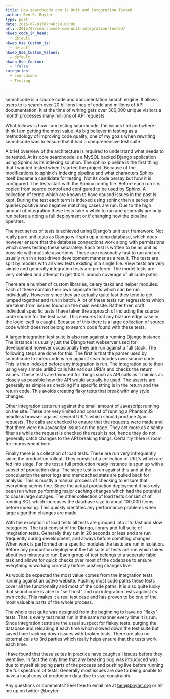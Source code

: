 ```yaml
---
title: How searchcode.com is Unit and Integration Tested
author: Ben E. Boyter
type: post
date: 2015-07-01T07:46:18+00:00
url: /2015/07/searchcode-com-unit-integration-tested/
nkweb_code_in_head:
  - default
nkweb_Use_Custom_js:
  - default
nkweb_Use_Custom_Values:
  - default
nkweb_Use_Custom:
  - 'false'
categories:
  - searchcode
  - Testing

---
```

searchcode is a source code and documentation search engine. It allows users to is search over 20 billions lines of code and millions of API documentation. It at the time of writing gets over 300,000 unique visitors a month processes many millions of API requests.

What follows is how I am testing searchcode, the issues I hit and where I think I am getting the most value. As big believer in testing as a methodology of improving code quality, one of my goals when rewriting searchcode was to ensure that it had a comprehensive test suite.

A brief overview of the architecture is required to understand what needs to be tested. At its core searchcode is a MySQL backed Django application using Sphinx as its indexing solution. The sphinx pipeline is the first thing that I wanted tested when I started the project. Because of the modifications to sphinx's indexing pipeline and what characters Sphinx itself became a candidate for testing. Not its code persay but how it is configured. The tests start with the Sphinx config file. Before each run it is copied from source control and configured to be used by Sphinx. A collection of terms which are known to have caused issues in the past is kept. During the test each term is indexed using sphinx then a series of queries positive and negative matching cases are run. Due to the high amount of integration these tests take a while to run and generally are only run before a doing a full deployment or if changing how the pipeline operates.

The next series of tests is achieved using Django's unit test framework. Not really pure unit tests as Django will spin up a temp database, which does however ensure that the database connections work along with permissions which saves testing these separately. Each test is written to be as unit as possible with multiple assertions. These are reasonably fast to run and are usually run in a test driven development manner as a result. The tests are split by models with all view tests existing in a single file. View tests are very simple and generally integration tests are prefered. The model tests are very detailed and attempt to get 100% branch coverage of all code paths.

There are a number of custom libraries, celery tasks and helper modules. Each of these contain their own seperate tests which can be run individually. However since they are actually quite fast they tend to get lumped together and run in batch. A lot of these tests run regressions which are taken from issues found on the main website. Rather then craft individual specific tests I have taken the approach of including the source code source for the test case. This ensures that any bizzare edge case in the logic itself is caught. Because of this there is a large collection of source code which does not belong to search code found with these tests.

A larger integration test suite is also run against a running Django instance. The instance is usually just the Django test webserver used for development however occasionally they are run against a full stack. The following steps are done for this. The first is that the parser used by searchcode to index code is run against searchcodes own source code. This is then indexed before any integration is run. The integration suite then using very simple urllib2 calls hits various URL's and checks the return values. These tests are favoured for things such as API calls as it mimics as closely as possible how the API would actually be used. The asserts are generally as simple as checking if a specific string is in the return and the return code. This avoids creating flaky tests that break with any style changes.

Other integration tests run against the small amount of Javascript running on the site. These are very limited and consist of running a PhantomJS headless browser against several URL's which should produce Ajax requests. The calls are checked to ensure that the requests were made and that there were no Javascript issues on the page. They act more as a sanity filter as while the request is checked the result is not, hence they do not generally catch changes to the API breaking things. Certainly there is room for improvement here.

Finally there is a collection of load tests. These are run very infrequently since the production rollout. They consist of a collection of URL's which are fed into siege. For the test a full production ready instance is spun up with a subset of production data. The siege test is run against this and at the conculustion the error logs and memcached stats are pulled back for analysis. This is mostly a manual process of checking to ensure that everything seems fine. Since the actual production deployment it has only been run when performing major caching changes which had the potential to cause large outages. The other collection of load tests consist of of running SQL which increases the database size to about 100,000 items before indexing. This quickly identifies any performance problems when large algorithm changes are made.

With the exception of load tests all tests are grouped into into fast and slow categories. The fast consist of the Django, library and full suite of integration tests. Generally they run in 20 seconds or less and are run frequently during development, and always before comitting changes. When work is performed on a specific modules the tests are run in isolation. Before any production deployment the full suite of tests are run which takes about two minutes to run. Each group of test belongs to a seperate fabic task and allows for quick checks over most of the codebase to ensure everything is working correctly before pushing changes live.

As would be expected the most value comes from the integration tests running against an active website. Pushing most code paths these tests cover all the functionality and most of the code paths. It is also quite lucky that searchcode is able to "self host" and run integration tests against its own code. This makes it a real test case and has proven to be one of the most valuable parts of the whole process.

The whole test quite was designed from the beginning to have no "flaky" tests. That is every test must run in the same manner every time it is run. Since integration tests are the usual suspect for flakey tests. purging the database and reloading it each time which slowed down the test suite but saved time tracking down issues with broken tests. There are also no external calls to 3rd parties which really helps ensure that the tests work each time.

I have found that these suites in practice have caught all issues before they went live. In fact the only time that any breaking bug was intruduced was due to myself skipping parts of the process and pushing live before running the full spectrum of tests. Generally most issues are due to being unable to have a local copy of production data due to size constraints.

Any questions or comments? Feel free to email me at ben@boyter.org or hit me up on twitter @boyter